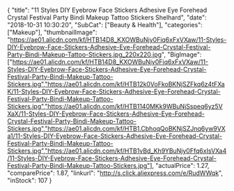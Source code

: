 {
	"title": "11 Styles DIY Eyebrow Face Stickers Adhesive Eye Forehead Crystal Festival Party Bindi Makeup Tattoo Stickers Shelhard",
	"date": "2018-10-31 10:30:20",
	"SubCat": ["Beauty & Health"],
	"categories": ["Makeup"],
	"thumbnailImage": "https://ae01.alicdn.com/kf/HTB14D8_KXOWBuNjy0Fiq6xFxVXaw/11-Styles-DIY-Eyebrow-Face-Stickers-Adhesive-Eye-Forehead-Crystal-Festival-Party-Bindi-Makeup-Tattoo-Stickers.jpg_220x220.jpg",
	"BigImage": ["https://ae01.alicdn.com/kf/HTB14D8_KXOWBuNjy0Fiq6xFxVXaw/11-Styles-DIY-Eyebrow-Face-Stickers-Adhesive-Eye-Forehead-Crystal-Festival-Party-Bindi-Makeup-Tattoo-Stickers.jpg","https://ae01.alicdn.com/kf/HTB12k0VoFkoBKNjSZFkq6z4tFXaK/11-Styles-DIY-Eyebrow-Face-Stickers-Adhesive-Eye-Forehead-Crystal-Festival-Party-Bindi-Makeup-Tattoo-Stickers.jpg","https://ae01.alicdn.com/kf/HTB1140MKk9WBuNjSspeq6yz5VXaX/11-Styles-DIY-Eyebrow-Face-Stickers-Adhesive-Eye-Forehead-Crystal-Festival-Party-Bindi-Makeup-Tattoo-Stickers.jpg","https://ae01.alicdn.com/kf/HTB1.CbhoqQoBKNjSZJnq6yw9VXa1/11-Styles-DIY-Eyebrow-Face-Stickers-Adhesive-Eye-Forehead-Crystal-Festival-Party-Bindi-Makeup-Tattoo-Stickers.jpg","https://ae01.alicdn.com/kf/HTB1vBd_Kh9YBuNjy0Ffq6xIsVXa4/11-Styles-DIY-Eyebrow-Face-Stickers-Adhesive-Eye-Forehead-Crystal-Festival-Party-Bindi-Makeup-Tattoo-Stickers.jpg"],
	"actualPrice": 1.27,
	"comparePrice": 1.87,
	"linkurl": "http://s.click.aliexpress.com/e/RudWWqk",
	"inStock": 107
}
